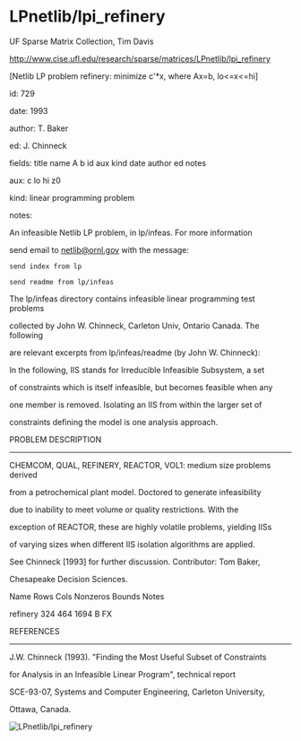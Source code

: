 # LPnetlib/lpi_refinery

 UF Sparse Matrix Collection, Tim Davis

 http://www.cise.ufl.edu/research/sparse/matrices/LPnetlib/lpi_refinery

 [Netlib LP problem refinery: minimize c'*x, where Ax=b, lo<=x<=hi]

 id: 729

 date: 1993

 author: T. Baker

 ed: J. Chinneck

 fields: title name A b id aux kind date author ed notes

 aux: c lo hi z0

 kind: linear programming problem

 notes:

 An infeasible Netlib LP problem, in lp/infeas.  For more information        

 send email to netlib@ornl.gov with the message:                             

                                                                             

 	send index from lp                                                         

 	send readme from lp/infeas                                                 

                                                                             

 The lp/infeas directory contains infeasible linear programming test problems

 collected by John W. Chinneck, Carleton Univ, Ontario Canada.  The following

 are relevant excerpts from lp/infeas/readme (by John W. Chinneck):          

                                                                             

 In the following, IIS stands for Irreducible Infeasible Subsystem, a set    

 of constraints which is itself infeasible, but becomes feasible when any    

 one member is removed.  Isolating an IIS from within the larger set of      

 constraints defining the model is one analysis approach.                    

                                                                             

 PROBLEM DESCRIPTION                                                         

 -------------------                                                         

                                                                             

 CHEMCOM, QUAL, REFINERY, REACTOR, VOL1:  medium size problems derived       

 from a petrochemical plant model.  Doctored to generate infeasibility       

 due to inability to meet volume or quality restrictions.  With the          

 exception of REACTOR, these are highly volatile problems, yielding IISs     

 of varying sizes when different IIS isolation algorithms are applied.       

 See Chinneck [1993] for further discussion.  Contributor:  Tom Baker,       

 Chesapeake Decision Sciences.                                               

                                                                             

 Name       Rows   Cols   Nonzeros Bounds      Notes                         

 refinery    324    464     1694   B    FX                                   

                                                                             

 REFERENCES                                                                  

 ----------                                                                  

                                                                             

 J.W.  Chinneck (1993).  "Finding the Most Useful Subset of Constraints      

 for Analysis in an Infeasible Linear Program", technical report             

 SCE-93-07, Systems and Computer Engineering, Carleton University,           

 Ottawa, Canada.                                                             

                                                                             

![LPnetlib/lpi_refinery](http://yifanhu.net/GALLERY/GRAPHS/GIF_SMALL/LPnetlib@lpi_refinery.gif)

